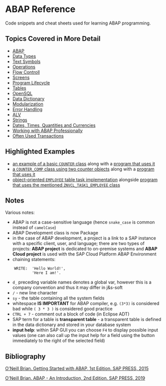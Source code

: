 # ABAP Reference

Code snippets and cheat sheets used for learning ABAP programming.

## Topics Covered in More Detail

-   [ABAP](https://github.com/NikolaVetnic/ABAP_Reference/blob/master/xx_Reference/ABAP.md)
-   [Data Types](https://github.com/NikolaVetnic/ABAP_Reference/blob/master/xx_Reference/DataTypes.md)
-   [Text Symbols](https://github.com/NikolaVetnic/ABAP_Reference/blob/master/xx_Reference/TextSymbols.md)
-   [Operations](https://github.com/NikolaVetnic/ABAP_Reference/blob/master/xx_Reference/Operations.md)
-   [Flow Controll](https://github.com/NikolaVetnic/ABAP_Reference/blob/master/xx_Reference/FlowControll.md)
-   [Screens](https://github.com/NikolaVetnic/ABAP_Reference/blob/master/xx_Reference/Screens.md)
-   [Program Lifecycle](https://github.com/NikolaVetnic/ABAP_Reference/blob/master/xx_Reference/ProgramLifecycle.md)
-   [Tables](https://github.com/NikolaVetnic/ABAP_Reference/blob/master/xx_Reference/Tables.md)
-   [OpenSQL](https://github.com/NikolaVetnic/ABAP_Reference/blob/master/xx_Reference/OpenSQL.md)
-   [Data Dictionary](https://github.com/NikolaVetnic/ABAP_Reference/blob/master/xx_Reference/DataDictionary.md)
-   [Modularization](https://github.com/NikolaVetnic/ABAP_Reference/blob/master/xx_Reference/Modularization.md)
-   [Error Handling](https://github.com/NikolaVetnic/ABAP_Reference/blob/master/xx_Reference/ErrorHandling.md)
-   [ALV](https://github.com/NikolaVetnic/ABAP_Reference/blob/master/xx_Reference/ALV.md)
-   [Strings](https://github.com/NikolaVetnic/ABAP_Reference/blob/master/xx_Reference/Strings.md)
-   [Dates, Times, Quantities and Currencies](https://github.com/NikolaVetnic/ABAP_Reference/blob/master/xx_Reference/DatesTimesQuantitiesCurrencies.md)
-   [Working with ABAP Professionally](https://github.com/NikolaVetnic/ABAP_Reference/blob/master/xx_Reference/WorkingProfessionally.md)
-   [Often Used Transactions](https://github.com/NikolaVetnic/ABAP_Reference/blob/master/xx_Reference/Transactions.md)

## Highlighted Examples

- [an example of a basic `COUNTER` class](https://github.com/NikolaVetnic/ABAP_Reference/blob/master/Snippets_BC401_EN_Col18/bc401_01_znvcl_counter) along with a [program that uses it](https://github.com/NikolaVetnic/ABAP_Reference/blob/master/Snippets_BC401_EN_Col18/bc401_02_znv_counter_class_usage)
- [a `COUNTER_COMP` class using two counter objects](https://github.com/NikolaVetnic/ABAP_Reference/blob/master/Snippets_BC401_EN_Col18/bc401_03_znvcl_counter_comp) along with a [program that uses it](https://github.com/NikolaVetnic/ABAP_Reference/blob/master/Snippets_BC401_EN_Col18/bc401_04_znv_counter_comp_usage)
- [object-oriented `EMPLOYEE` table task implementation](https://github.com/NikolaVetnic/ABAP_Reference/blob/master/Snippets_Tasks/C_0001_ZNVCL_TASK1_EMPLOYEE) alongside [program that uses the mentioned `ZNVCL_TASK1_EMPLOYEE` class](https://github.com/NikolaVetnic/ABAP_Reference/blob/master/Snippets_Tasks/0001_ZNV_TASK1_EMPLOYEE_MAN_ADV)

## Notes

Various notes:

-   ABAP is not a case-sensitive language (hence `snake_case` is common instead of `camelCase`)
-   ABAP Development class is now Package
-   in the case of ABAP development, a project is a link to a SAP instance with a specific client, user, and language; there are two types of projects: **ABAP project** is dedicated to on-premise systems and **ABAP Cloud project** is used with the SAP Cloud Platform ABAP Environment
-   chaining statements:

```
	WRITE:  'Hello World!',
        	'Here I am!'.
```

-   `d_` preceding variable names denotes a global var, however this is a company convention and thus it may differ in j&s-soft
-   `/` - new line character
-   `sy` - the table containing all the system fields
-   whitespace **IS IMPORTANT** for ABAP compiler, e.g. `(3*3)` is considered bad while `( 3 * 3 )` is considered good practice
-   `CTRL + 7` - comment out a block of code (in Eclipse ADT)
- SAP term for a table is **transparent table** - a transparent table is defined in the data dictionary and stored in your database system
- **input help**: within SAP GUI you can choose `F4` to display possible input values (one can also call up the input help for a field using the button immediately to the right of the selected field)

## Bibliography

[O'Neill Brian. Getting Started with ABAP, 1st Edition. SAP PRESS, 2015](https://drive.google.com/file/d/1LFz36ssem7Nf19USjY3ylfqtzN-RAPcY/view?usp=sharing)

[O'Neill Brian. ABAP - An Introduction, 2nd Edition. SAP PRESS, 2019](https://www.amazon.com/ABAP-Introduction-Beginners-Programming-Second/dp/1493218808)
